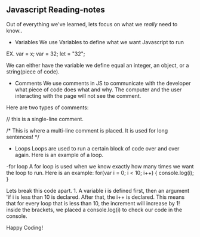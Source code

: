 ## Javascript Reading-notes

Out of everything we've learned, lets focus on what we *really* need to know..

- Variables
We use Variables to define what we want Javascript to run

EX. 
var = x;
var = 32;
let = "32";

We can either have the variable we define equal an integer, an object, or a string(piece of code).

- Comments
We use comments in JS to communicate with the developer what piece of code does what and why. The computer and the user interacting with the page will not see the comment.

Here are two types of comments:

// this is a single-line comment.

/* This is where a multi-line comment is placed. It is used for long sentences! */

- Loops
Loops are used to run a certain block of code over and over again.
Here is an example of a loop.

-for loop
A for loop is used when we know exactly how many times we want the loop to run.
Here is an example:
for(var i = 0; i < 10; i++) {
    console.log(i);
}

Lets break this code apart. 1. A variable i is defined first, then an argument 'if i is less than 10 is declared. After that, the i++ is declared. This means that for every loop that is less than 10, the increment will increase by 1!
inside the brackets, we placed a console.log(i) to check our code in the console.



Happy Coding! 